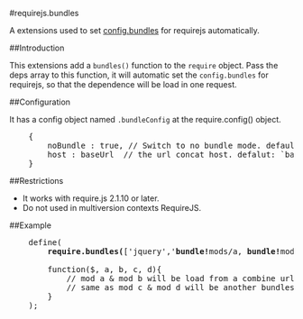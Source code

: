 #requirejs.bundles

A extensions used to set [config.bundles](http://www.requirejs.org/docs/api.html#config-bundles) for requirejs automatically.


##Introduction

This extensions add a `bundles()` function to the `require` object. Pass the deps array to this function, it will 
automatic set the `config.bundles` for requirejs, so that the dependence will be load in one request.


##Configuration

It has a config object named `.bundleConfig` at the require.config() object.
<pre>
    {
        noBundle : true, // Switch to no bundle mode. default: `false`
        host : baseUrl  // the url concat host. defalut: `baseUrl host`
    }
</pre>

##Restrictions

* It works with require.js 2.1.10 or later.
* Do not used in multiversion contexts RequireJS.


##Example

<pre>
	define(
    	<b>require.bundles(</b>['jquery','<b>bundle!</b>mods/a, <b>bundle!</b>mods/b', '<b>bundle!1:</b>mods/c, <b>bundle!1:</b>mods/c']<b>)</b>,
    	
    	function($, a, b, c, d){
            // mod a & mod b will be load from a combine url like http://example.com/c/=/mods/a.js,/mods/b.js
            // same as mod c & mod d will be another bundles
    	}
	);
</pre>

